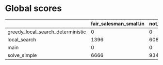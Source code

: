 # Global scores 

| | fair_salesman_small.in | not_regular_only_small.in | one_cicle_small.in | public3.in | regular_small.in | whirl_small.in |
| --- | --- | --- | --- | --- | --- | --- |
| greedy_local_search_deterministic|  0 |  0 |  0 |  0 |  0 |  0 |
| local_search|  1396 |  60899 |
| main|  0 |  0 |
| solve_simple|  6666 |  93414 |
